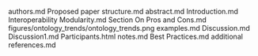 authors.md
Proposed paper structure.md
abstract.md
Introduction.md
Interoperability Modularity.md
Section On Pros and Cons.md
figures/ontology_trends/ontology_trends.png
examples.md
Discussion.md
Discussion1.md
Participants.html
notes.md
Best Practices.md
additional references.md
